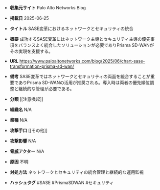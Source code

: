 - **収集元サイト**
Palo Alto Networks Blog

- **掲載日**
2025-06-25

- **タイトル**
SASE変革におけるネットワークとセキュリティの統合

- **概要**
成功するSASE変革にはネットワーク主導とセキュリティ主導の優先事項をバランスよく統合したソリューションが必要でありPrisma SD-WANがその実現を支援する。

- **URL**
https://www.paloaltonetworks.com/blog/2025/06/chart-sase-transformation-prisma-sd-wan/

- **備考**
SASE変革ではネットワークとセキュリティの両面を統合することが重要でありPrisma SD-WANの活用が推奨される。導入時は両者の優先順位調整と継続的な管理が必要である。

- **分類**
[[注意喚起]]

- **組織名**
N/A

- **業種**
N/A

- **攻撃手口**
[[その他]]

- **攻撃影響**
N/A

- **脅威アクター**
N/A

- **原因**
不明

- **対処方法**
ネットワークとセキュリティの統合管理と継続的な運用監視

- **ハッシュタグ**
#SASE #PrismaSDWAN #セキュリティ
